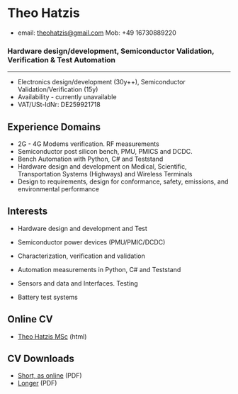 # Theo Hatzis 

* email: theohatzis@gmail.com		Mob: +49 16730889220  

  

### Hardware design/development, Semiconductor Validation, Verification & Test Automation 
----------------------------------------
* Electronics design/development (30y++), Semiconductor Validation/Verification (15y)
* Availability - currently unavailable 
* VAT/USt-IdNr: DE259921718

## Experience Domains
* 2G - 4G Modems verification. RF measurements 
* Semiconductor post silicon bench, PMU, PMICS and DCDC. 
* Bench Automation with Python, C# and Teststand 
* Hardware design and development on Medical, Scientific, Transportation Systems (Highways) and Wireless Terminals
* Design to requirements, design for conformance, safety, emissions, and environmental performance 

## Interests

* Hardware design and development and Test

* Semiconductor power devices (PMU/PMIC/DCDC) 
* Characterization, verification and validation
* Automation measurements in Python, C# and Teststand
* Sensors and data and Interfaces. Testing  
* Battery test systems 


## Online  CV  

* [Theo Hatzis MSc](docs/Theo_Hatzis_3b.html) (html)

## CV Downloads

* [Short, as online](docs\Theo_Hatzis_3b.pdf) (PDF) 
* [Longer](docs\Theo_Hatzis_2.pdf) (PDF) 

